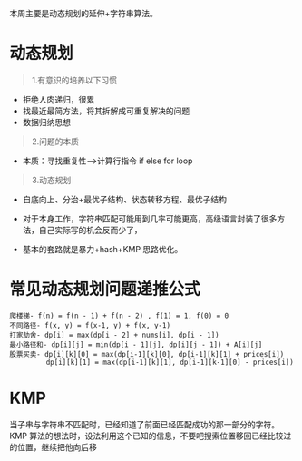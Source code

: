 本周主要是动态规划的延伸+字符串算法。

# 动态规划

> 1.有意识的培养以下习惯

- 拒绝人肉递归，很累
- 找最近最简方法，将其拆解成可重复解决的问题
- 数据归纳思想

> 2.问题的本质

- 本质：寻找重复性-->计算行指令 if else for loop

> 3.动态规划

- 自底向上、分治+最优子结构、状态转移方程、最优子结构

- 对于本身工作，字符串匹配可能用到几率可能更高，高级语言封装了很多方法，自己实际写的机会反而少了，

- 基本的套路就是暴力+hash+KMP 思路优化。

# 常见动态规划问题递推公式

```
爬楼梯- f(n) = f(n - 1) + f(n - 2) , f(1) = 1, f(0) = 0
不同路径- f(x, y) = f(x-1, y) + f(x, y-1)
打家劫舍- dp[i] = max(dp[i - 2] + nums[i], dp[i - 1])
最小路径和- dp[i][j] = min(dp[i - 1][j], dp[i][j - 1]) + A[i][j]
股票买卖- dp[i][k][0] = max(dp[i-1][k][0], dp[i-1][k][1] + prices[i])
         dp[i][k][1] = max(dp[i-1][k][1], dp[i-1][k-1][0] - prices[i])
```

# KMP

当子串与字符串不匹配时，已经知道了前面已经匹配成功的那一部分的字符。KMP 算法的想法时，设法利用这个已知的信息，不要吧搜索位置移回已经比较过的位置，继续把他向后移
